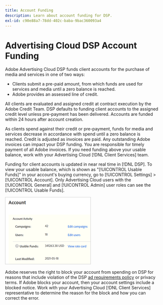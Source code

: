 ```yaml
---
title: Account Funding
description: Learn about account funding for DSP.
exl-id: c90e88a7-78dd-402c-baba-9bac360093a4
---
```

# Advertising Cloud DSP Account Funding

Adobe Advertising Cloud DSP funds client accounts for the purchase of media and services in one of two ways:

* Clients submit a pre-paid amount, from which funds are used for services and media until a zero balance is reached.
* Adobe provides an assessed line of credit.

All clients are evaluated and assigned credit at contract execution by the Adobe Credit Team. DSP defaults to funding client accounts to the assigned credit level unless pre-payment has been delivered. Accounts are funded within 24 hours after account creation.

As clients spend against their credit or pre-payment, funds for media and services decrease in accordance with spend until a zero balance is reached. Credit is adjusted as invoices are paid. Any outstanding Adobe invoices can impact your DSP funding. You are responsible for timely payment of all Adobe invoices. If you need funding above your usable balance, work with your Advertising Cloud [!DNL Client Services] team.

Funding for client accounts is updated in near real time in [!DNL DSP]. To view your usable balance, which is shown as "[!UICONTROL Usable Funds]" in your account's buying currency, go to [!UICONTROL Settings] > [!UICONTROL Account]. Only Advertising Cloud users with the [!UICONTROL General] and [!UICONTROL Admin] user roles can see the [!UICONTROL Usable Funds].

![Usable Funds for an account](/help/dsp/assets/account-usable-funds.png)

Adobe reserves the right to block your account from spending on DSP for reasons that include violation of the DSP [ad requirements policy](/help/policies/ad-requirements-policy.md) or privacy terms. If Adobe blocks your account, then your account settings include a blocked notice. Work with your Advertising Cloud [!DNL Client Services] representative to determine the reason for the block and how you can correct the error.
